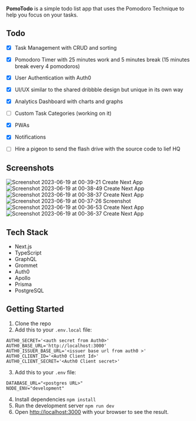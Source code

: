 **PomoTodo** is a simple todo list app that uses the Pomodoro Technique to help you focus on your tasks.

## Todo
- [x] Task Management with CRUD and sorting
- [x] Pomodoro Timer with 25 minutes work and 5 minutes break (15 minutes break every 4 pomodoros)
- [x] User Authentication with Auth0
- [x] UI/UX similar to the shared dribbble design but unique in its own way
- [x] Analytics Dashboard with charts and graphs
- [ ] Custom Task Categories (working on it)
- [x] PWAs
- [x] Notifications
- [ ] Hire a pigeon to send the flash drive with the source code to lief HQ


## Screenshots
![Screenshot 2023-06-19 at 00-39-21 Create Next App](https://github.com/singwithaashish/pomotodo/assets/52033403/cb04c63b-50b0-4878-9ffe-de8de822a7f6)
![Screenshot 2023-06-19 at 00-38-49 Create Next App](https://github.com/singwithaashish/pomotodo/assets/52033403/14ad7de4-9473-4ebc-88c7-aa6ab455ee87)
![Screenshot 2023-06-19 at 00-38-37 Create Next App](https://github.com/singwithaashish/pomotodo/assets/52033403/3911f35d-174c-403b-949b-a5212438d1b4)
![Screenshot 2023-06-19 at 00-37-26 Screenshot](https://github.com/singwithaashish/pomotodo/assets/52033403/9513c5b4-f39c-434a-889a-2418523f8e22)
![Screenshot 2023-06-19 at 00-36-53 Create Next App](https://github.com/singwithaashish/pomotodo/assets/52033403/e616cacf-e7f7-4207-a135-9156c72a98cc)
![Screenshot 2023-06-19 at 00-36-37 Create Next App](https://github.com/singwithaashish/pomotodo/assets/52033403/94f9a1a6-5ddd-4a70-bfab-d732b8102806)


## Tech Stack
- Next.js
- TypeScript
- GraphQL
- Grommet
- Auth0
- Apollo
- Prisma
- PostgreSQL


## Getting Started
1. Clone the repo
2. Add this to your `.env.local` file:
```
AUTH0_SECRET='<auth secret from Auth0>'
AUTH0_BASE_URL='http://localhost:3000'
AUTH0_ISSUER_BASE_URL='<issuer base url from auth0 >'
AUTH0_CLIENT_ID='<Auth0 Client Id>'
AUTH0_CLIENT_SECRET='<Auth0 Client secret>'
```
3. Add this to your `.env` file:
```
DATABASE_URL="<postgres URL>"
NODE_ENV="development"
```
4. Install dependencies
```npm install```
5. Run the development server
```npm run dev```
6. Open [http://localhost:3000](http://localhost:3000) with your browser to see the result.







